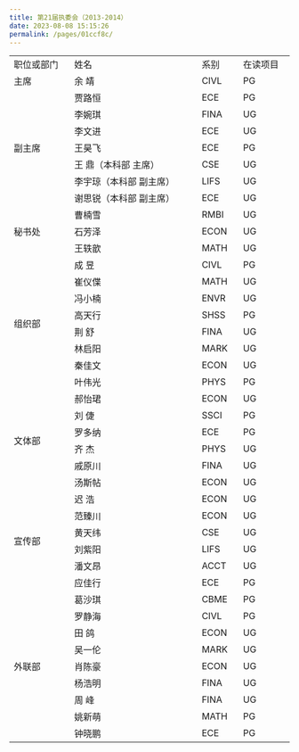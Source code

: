 ```yaml
---
title: 第21届执委会（2013-2014）
date: 2023-08-08 15:15:26
permalink: /pages/01ccf8c/
---
```


<div class="entry-content">
<table width="677">
<tbody>
<tr>
<td width="19%">职位或部门</td>
<td width="40%">姓名</td>
<td width="13%">系别</td>
<td width="16%">在读项目</td>
 
</tr>

<tr>
<td width="19%">主席</td>
<td width="40%">余 靖</td>
<td width="13%">CIVL</td>
<td width="16%">PG</td>
 
</tr>
<tr>
<td rowspan="7" width="19%">副主席</td>
<td width="40%">贾路恒</td>
<td width="13%">ECE</td>
<td width="16%">PG</td>
 
</tr>
<tr>
<td width="40%">李婉琪</td>
<td width="13%">FINA</td>
<td width="16%">UG</td>
 
</tr>
<tr>
<td width="40%">李文进</td>
<td width="13%">ECE</td>
<td width="16%">UG</td>
 
</tr>
<tr>
<td width="40%">王昊飞</td>
<td width="13%">ECE</td>
<td width="16%">PG</td>
 
</tr>

<tr>
<td width="40%">王 鼎（本科部 主席）</td>
<td width="13%">CSE</td>
<td width="16%">UG</td>
 
</tr>

<tr>
<td width="40%">李宇琼（本科部 副主席）</td>
<td width="13%">LIFS</td>
<td width="16%">UG</td>
 
</tr>

<tr>
<td width="40%">谢思锐（本科部 副主席）</td>
<td width="13%">ECE</td>
<td width="16%">UG</td>
 
</tr>

<tr>
<td rowspan="3" width="19%">秘书处</td>
<td width="40%">曹楠雪</td>
<td width="13%">RMBI</td>
<td width="16%">UG</td>
 
</tr>

<tr>
<td width="40%">石芳泽</td>
<td width="13%">ECON</td>
<td width="16%">UG</td>
 
</tr>

<tr>
<td width="40%">王轶歆</td>
<td width="13%">MATH</td>
<td width="16%">UG</td>
 
</tr>

<tr>
<td rowspan="8" width="19%">组织部</td>
<td width="40%">成 昱</td>
<td width="13%">CIVL</td>
<td width="16%">PG</td>
 
</tr>

<tr>
<td width="40%">崔仪偞</td>
<td width="13%">MATH</td>
<td width="16%">UG</td>
 
</tr>
<tr>
<td width="40%">冯小楠</td>
<td width="13%">ENVR</td>
<td width="16%">UG</td>
 
</tr>

<tr>
<td width="40%">高天行</td>
<td width="13%">SHSS</td>
<td width="16%">PG</td>
 
</tr>
<tr>
<td width="40%">荆 舒</td>
<td width="13%">FINA</td>
<td width="16%">UG</td>
 
</tr>

<tr>
<td width="40%">林启阳</td>
<td width="13%">MARK</td>
<td width="16%">UG</td>
 
</tr>

<tr>
<td width="40%">秦佳文</td>
<td width="13%">ECON</td>
<td width="16%">UG</td>
 
</tr>

<tr>
<td width="40%">叶伟光</td>
<td width="13%">PHYS</td>
<td width="16%">PG</td>
 
</tr>

<tr>
<td rowspan="6" width="19%">文体部</td>
<td width="40%">郝怡珺</td>
<td width="13%">ECON</td>
<td width="16%">UG</td>
 
</tr>

<tr>
<td width="40%">刘 倢</td>
<td width="13%">SSCI</td>
<td width="16%">PG</td>
 
</tr>
<tr>
<td width="40%">罗多纳</td>
<td width="13%">ECE</td>
<td width="16%">PG</td>
 
</tr>
<tr>
<td width="40%">齐 杰</td>
<td width="13%">PHYS</td>
<td width="16%">UG</td>
 
</tr>
<tr>
<td width="40%">戚原川</td>
<td width="13%">FINA</td>
<td width="16%">UG</td>
 
</tr>
<tr>
<td width="40%">汤斯帖</td>
<td width="13%">ECON</td>
<td width="16%">UG</td>
 
</tr>

<tr>
<td rowspan="6" width="19%">宣传部</td>
<td width="40%">迟 浩</td>
<td width="13%">ECON</td>
<td width="16%">UG</td>
 
</tr>

<tr>
<td width="40%">范臻川</td>
<td width="13%">ECON</td>
<td width="16%">UG</td>
 
</tr>

<tr>
<td width="40%">黄天纬</td>
<td width="13%">CSE</td>
<td width="16%">UG</td>
 
</tr>

<tr>
<td width="40%">刘紫阳</td>
<td width="13%">LIFS</td>
<td width="16%">UG</td>
 
</tr>

<tr>
<td width="40%">潘文昂</td>
<td width="13%">ACCT</td>
<td width="16%">UG</td>
 
</tr>

<tr>
<td width="40%">应佳行</td>
<td width="13%">ECE</td>
<td width="16%">PG</td>
 
</tr>

<tr>
<td rowspan="9" width="19%">外联部</td>
<td width="40%">葛沙琪</td>
<td width="13%">CBME</td>
<td width="16%">PG</td>
 
</tr>

<tr>
<td width="40%">罗静海</td>
<td width="13%">CIVL</td>
<td width="16%">PG</td>
 
</tr>

<tr>
<td width="40%">田 鸽</td>
<td width="13%">ECON</td>
<td width="16%">UG</td>
 
</tr>
<tr>
<td width="40%">吴一伦</td>
<td width="13%">MARK</td>
<td width="16%">UG</td>
 
</tr>
<tr>
<td width="40%">肖陈豪</td>
<td width="13%">ECON</td>
<td width="16%">UG</td>
 
</tr>
<tr>
<td width="40%">杨浩明</td>
<td width="13%">FINA</td>
<td width="16%">UG</td>
 
</tr>
<tr>
<td width="40%">周 峰</td>
<td width="13%">FINA</td>
<td width="16%">UG</td>
 
</tr>

<tr>
<td width="40%">姚新萌</td>
<td width="13%">MATH</td>
<td width="16%">PG</td>
 
</tr>

<tr>
<td width="40%">钟晓鹏</td>
<td width="13%">ECE</td>
<td width="16%">PG</td>
 
</tr>

</tbody>
</table>
<p>&nbsp;</p>
<p>&nbsp;</p>
			</div><!-- .entry-content -->

</article><!-- #post-## -->
		
</div>		
					</main><!-- #main -->
				</div><!-- #primary -->
				<div id="secondary" class="col-md-3 sidebar widget-area" role="complementary">
       </div><!-- #secondary .widget-area -->
			</div> <!--.row-->            
        </div><!--.container-->
   